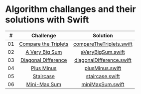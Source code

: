 # Algorithm challanges and their solutions with Swift

|  #  |                                                  Challenge                                                   |                            Solution                            |
| :-: | :----------------------------------------------------------------------------------------------------------: | :------------------------------------------------------------: |
| 01  | [Compare the Triplets](https://www.hackerrank.com/challenges/compare-the-triplets/problem?isFullScreen=true) | [compareTheTriplets.swift](solutions/compareTheTriplets.swift) |
| 02  |       [A Very Big Sum](https://www.hackerrank.com/challenges/a-very-big-sum/problem?isFullScreen=true)       |        [aVeryBigSum.swift](solutions/aVeryBigSum.swift)        |
| 03  |  [Diagonal Difference](https://www.hackerrank.com/challenges/diagonal-difference/problem?isFullScreen=true)  | [diagonalDifference.swift](solutions/diagonalDifference.swift) |
| 04  |           [Plus Minus](https://www.hackerrank.com/challenges/plus-minus/problem?isFullScreen=true)           |          [plusMinus.swift](solutions/plusMinus.swift)          |
| 05  |            [Staircase](https://www.hackerrank.com/challenges/staircase/problem?isFullScreen=true)            |          [staircase.swift](solutions/staircase.swift)          |
| 06  |         [Mini-Max Sum](https://www.hackerrank.com/challenges/mini-max-sum/problem?isFullScreen=true)         |         [miniMaxSum.swift](solutions/miniMaxSum.swift)         |
